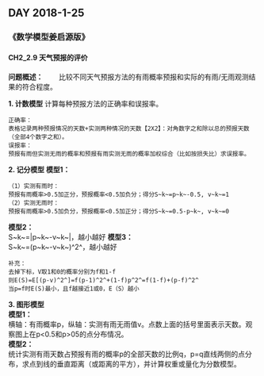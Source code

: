 ## DAY 2018-1-25
### 《数学模型姜启源版》
#### CH2_2.9 天气预报的评价
**问题概述：**
&emsp;&emsp;比较不同天气预报方法的有雨概率预报和实际的有雨/无雨观测结果的符合程度。

**1. 计数模型**
计算每种预报方法的正确率和误报率。

	正确率：
	表格记录两种预报情况的天数+实测两种情况的天数【2X2】：对角数字之和除以总的预报天数（全部4个数字之和）。
	误报率：
	预报有雨但实测无雨的概率和预报有雨实测无雨的概率加权综合（比如按损失比）求误报率。

**2. 记分模型**
**模型1：**  

	（1）实测有雨时：
	预报有雨概率>0.5加正分，预报概率<0.5加负分；得分S~k~=p~k~-0.5, v~k~=1
	（2）实测无雨时：
	预报有雨概率>0.5加负分，预报概率<0.5加正分；得分S~k~=0.5-p~k~, v~k~=0
**模型2：**  
S~k~=|p~k~-v~k~|，越小越好
**模型3：**  
S~k~=(p~k~-v~k~)^2^，越小越好

	补充：
	去掉下标，V取1和0的概率分别为f和1-f
	则E(S)=E[(p-v)^2^]=f(p-1)^2^+(1-f)p^2^=f(1-f)+(p-f)^2^
	当p=f时E(S)最小，且f越接近1或0，E（S）越小

**3. 图形模型**  
**模型1：**  
横轴：有雨概率p，纵轴：实测有雨无雨值v。点数上面的括号里面表示天数。观察图上在p<0.5和p>05的点分布情况。  
**模型2：**  
统计实测有雨天数占预报有雨的概率p的全部天数的比例q，p=q直线两侧的点分布，求点到线的垂直距离（或距离的平方），并计算权重或量化为分数模型。

